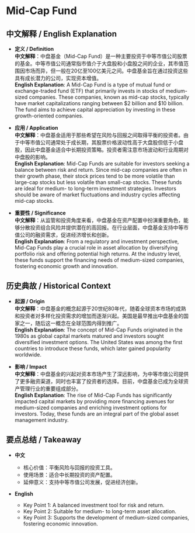 # Mid-Cap Fund

## 中文解释 / English Explanation

* **定义 / Definition**  
  **中文解释**：中盘基金（Mid-Cap Fund）是一种主要投资于中等市值公司股票的基金。中等市值公司通常指市值介于大盘股和小盘股之间的企业，其市值范围因市场而异，但一般在20亿至100亿美元之间。中盘基金旨在通过投资这些具有成长潜力的公司，实现资本增值。  
  **English Explanation**: A Mid-Cap Fund is a type of mutual fund or exchange-traded fund (ETF) that primarily invests in stocks of medium-sized companies. These companies, known as mid-cap stocks, typically have market capitalizations ranging between $2 billion and $10 billion. The fund aims to achieve capital appreciation by investing in these growth-oriented companies.

* **应用 / Application**  
  **中文解释**：中盘基金适用于那些希望在风险与回报之间取得平衡的投资者。由于中等市值公司通常处于成长期，其股票价格波动性高于大盘股但低于小盘股，因此中盘基金适合中长期投资策略。投资者需注意市场波动和行业周期对中盘股的影响。  
  **English Explanation**: Mid-Cap Funds are suitable for investors seeking a balance between risk and return. Since mid-cap companies are often in their growth phase, their stock prices tend to be more volatile than large-cap stocks but less volatile than small-cap stocks. These funds are ideal for medium- to long-term investment strategies. Investors should be aware of market fluctuations and industry cycles affecting mid-cap stocks.

* **重要性 / Significance**  
  **中文解释**：从监管和投资角度来看，中盘基金在资产配置中扮演重要角色，能够分散投资组合风险并提供潜在的高回报。在行业层面，中盘基金支持中等市值公司的融资需求，促进经济增长和创新。  
  **English Explanation**: From a regulatory and investment perspective, Mid-Cap Funds play a crucial role in asset allocation by diversifying portfolio risk and offering potential high returns. At the industry level, these funds support the financing needs of medium-sized companies, fostering economic growth and innovation.

## 历史典故 / Historical Context

* **起源 / Origin**  
  **中文解释**：中盘基金的概念起源于20世纪80年代，随着全球资本市场的成熟和投资者对多样化投资需求的增加而逐渐兴起。美国是最早推出中盘基金的国家之一，随后这一概念在全球范围内得到推广。  
  **English Explanation**: The concept of Mid-Cap Funds originated in the 1980s as global capital markets matured and investors sought diversified investment options. The United States was among the first countries to introduce these funds, which later gained popularity worldwide.

* **影响 / Impact**  
  **中文解释**：中盘基金的兴起对资本市场产生了深远影响，为中等市值公司提供了更多融资渠道，同时也丰富了投资者的选择。目前，中盘基金已成为全球资产管理行业的重要组成部分。  
  **English Explanation**: The rise of Mid-Cap Funds has significantly impacted capital markets by providing more financing avenues for medium-sized companies and enriching investment options for investors. Today, these funds are an integral part of the global asset management industry.

## 要点总结 / Takeaway

* **中文**  
  - 核心价值：平衡风险与回报的投资工具。
  - 使用场景：适合中长期投资的资产配置。
  - 延伸意义：支持中等市值公司发展，促进经济创新。

* **English**  
  - Key Point 1: A balanced investment tool for risk and return.
  - Key Point 2: Suitable for medium- to long-term asset allocation.
  - Key Point 3: Supports the development of medium-sized companies, fostering economic innovation.